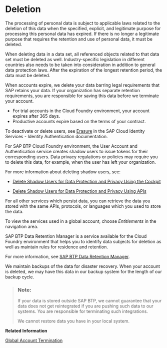 <!-- loio25e3cc6e3f1e402e850bb920204c76b3 -->

# Deletion

The processing of personal data is subject to applicable laws related to the deletion of this data when the specified, explicit, and legitimate purpose for processing this personal data has expired. If there is no longer a legitimate purpose that requires the retention and use of personal data, it must be deleted.





When deleting data in a data set, all referenced objects related to that data set must be deleted as well. Industry-specific legislation in different countries also needs to be taken into consideration in addition to general data protection laws. After the expiration of the longest retention period, the data must be deleted.

When accounts expire, we delete your data barring legal requirements that SAP retains your data. If your organization has separate retention requirements, you are responsible for saving this data before we terminate your account.

-   For trial accounts in the Cloud Foundry environment, your account expires after 365 days.
-   Productive accounts expire based on the terms of your contract.

To deactivate or delete users, see [Erasure](https://help.sap.com/viewer/6d6d63354d1242d185ab4830fc04feb1/Cloud/en-US/5ccec0b19422406fac24b9323294b980.html) in the SAP Cloud Identity Services - Identity Authentication documentation.

For SAP BTP Cloud Foundry environment, the User Account and Authentication service creates shadow users to issue tokens for their corresponding users. Data privacy regulations or policies may require you to delete this data, for example, when the user has left your organization.

For more information about deleting shadow users, see:

-   [Delete Shadow Users for Data Protection and Privacy Using the Cockpit](delete-shadow-users-for-data-protection-and-privacy-using-the-cockpit-893c5ac.md)

-   [Delete Shadow Users for Data Protection and Privacy Using APIs](delete-shadow-users-for-data-protection-and-privacy-using-apis-eb70f16.md)


For all other services which persist data, you can retrieve the data you stored with the same APIs, protocols, or languages which you used to store the data.

To view the services used in a global account, choose *Entitlements* in the navigation area.

SAP BTP Data Retention Manager is a service available for the Cloud Foundry environment that helps you to identify data subjects for deletion as well as maintain rules for residence and retention.

For more information, see [SAP BTP Data Retention Manager](https://help.sap.com/viewer/product/DATA_RETENTION_MANAGER).

We maintain backups of the data for disaster recovery. When your account is deleted, we may have this data in our backup system for the length of our backup cycle.

> ### Note:  
> If your data is stored outside SAP BTP, we cannot guarantee that your data does not get reintegrated if you are pushing such data to our systems. You are responsible for terminating such integrations.
> 
> We cannot restore data you have in your local system.

**Related Information**  


[Global Account Termination](../50-administration-and-ops/global-account-termination-0b35205.md "")

